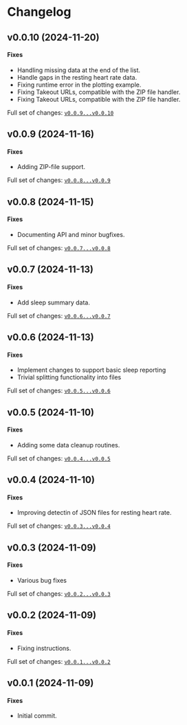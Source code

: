 # Changelog

## v0.0.10 (2024-11-20)

#### Fixes

* Handling missing data at the end of the list.
* Handle gaps in the resting heart rate data.
* Fixing runtime error in the plotting example.
* Fixing Takeout URLs, compatible with the ZIP file handler.
* Fixing Takeout URLs, compatible with the ZIP file handler.

Full set of changes: [`v0.0.9...v0.0.10`](https://github.com/kev-m/pyFitOut/compare/v0.0.9...v0.0.10)

## v0.0.9 (2024-11-16)

#### Fixes

* Adding ZIP-file support.

Full set of changes: [`v0.0.8...v0.0.9`](https://github.com/kev-m/pyFitOut/compare/v0.0.8...v0.0.9)

## v0.0.8 (2024-11-15)

#### Fixes

* Documenting API and minor bugfixes.

Full set of changes: [`v0.0.7...v0.0.8`](https://github.com/kev-m/pyFitOut/compare/v0.0.7...v0.0.8)

## v0.0.7 (2024-11-13)

#### Fixes

* Add sleep summary data.

Full set of changes: [`v0.0.6...v0.0.7`](https://github.com/kev-m/pyFitOut/compare/v0.0.6...v0.0.7)

## v0.0.6 (2024-11-13)

#### Fixes

* Implement changes to support basic sleep reporting
* Trivial splitting functionality into files

Full set of changes: [`v0.0.5...v0.0.6`](https://github.com/kev-m/pyFitOut/compare/v0.0.5...v0.0.6)

## v0.0.5 (2024-11-10)

#### Fixes

* Adding some data cleanup routines.

Full set of changes: [`v0.0.4...v0.0.5`](https://github.com/kev-m/pyFitOut/compare/v0.0.4...v0.0.5)

## v0.0.4 (2024-11-10)

#### Fixes

* Improving detectin of JSON files for resting heart rate.

Full set of changes: [`v0.0.3...v0.0.4`](https://github.com/kev-m/pyFitOut/compare/v0.0.3...v0.0.4)

## v0.0.3 (2024-11-09)

#### Fixes

* Various bug fixes

Full set of changes: [`v0.0.2...v0.0.3`](https://github.com/kev-m/pyFitOut/compare/v0.0.2...v0.0.3)

## v0.0.2 (2024-11-09)

#### Fixes

* Fixing instructions.

Full set of changes: [`v0.0.1...v0.0.2`](https://github.com/kev-m/pyFitOut/compare/v0.0.1...v0.0.2)

## v0.0.1 (2024-11-09)

#### Fixes

* Initial commit.
